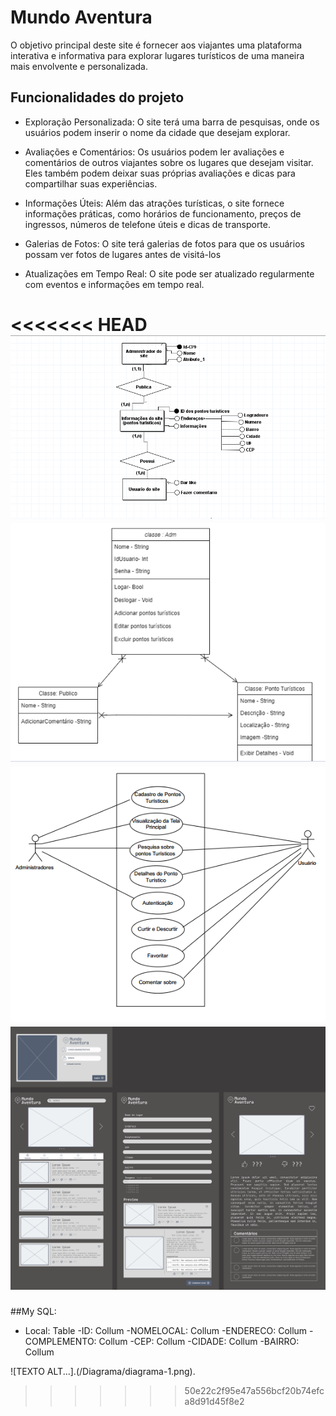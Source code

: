
# Mundo Aventura

 O objetivo principal deste site é fornecer aos viajantes uma plataforma interativa e informativa para explorar lugares turísticos de uma maneira mais envolvente e personalizada.

## Funcionalidades do projeto

- Exploração Personalizada: O site terá uma barra de pesquisas, onde os usuários podem inserir o nome da cidade que desejam explorar.
- Avaliações e Comentários: Os usuários podem ler avaliações e comentários de outros viajantes sobre os lugares que desejam visitar. Eles também podem deixar suas próprias avaliações e dicas para compartilhar suas experiências.
- Informações Úteis: Além das atrações turísticas, o site fornece informações práticas, como horários de funcionamento, preços de ingressos, números de telefone úteis e dicas de transporte.
- Galerias de Fotos: O site terá galerias de fotos para que os usuários possam ver fotos de lugares antes de visitá-los

- Atualizações em Tempo Real: O site pode ser atualizado regularmente com eventos e informações em tempo real.

<<<<<<< HEAD
![Git logo](projeto/Diagrama/diagrama-1.png)
![Git logo](projeto/Diagrama/diagrama-2.png)
![Git logo](projeto/Diagrama/diagrama-3.png)
![Git logo](projeto/Diagrama/MicrosoftTeams-image.png)
=======
##My SQL:
- Local: Table
-ID: Collum
-NOMELOCAL: Collum
-ENDERECO: Collum
-COMPLEMENTO: Collum
-CEP: Collum
-CIDADE: Collum
-BAIRRO: Collum

![TEXTO ALT...].(/Diagrama/diagrama-1.png).
>>>>>>> 50e22c2f95e47a556bcf20b74efca8d91d45f8e2
